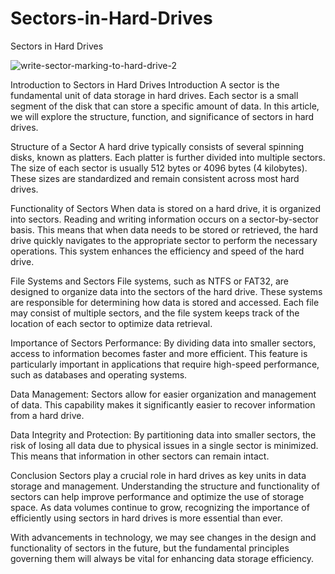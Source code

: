 # Sectors-in-Hard-Drives
Sectors in Hard Drives


![write-sector-marking-to-hard-drive-2](https://github.com/user-attachments/assets/b87be154-2375-4e11-9f96-15c6dc685a60)



Introduction to Sectors in Hard Drives
Introduction
A sector is the fundamental unit of data storage in hard drives. Each sector is a small segment of the disk that can store a specific amount of data. In this article, we will explore the structure, function, and significance of sectors in hard drives.

Structure of a Sector
A hard drive typically consists of several spinning disks, known as platters. Each platter is further divided into multiple sectors. The size of each sector is usually 512 bytes or 4096 bytes (4 kilobytes). These sizes are standardized and remain consistent across most hard drives.

Functionality of Sectors
When data is stored on a hard drive, it is organized into sectors. Reading and writing information occurs on a sector-by-sector basis. This means that when data needs to be stored or retrieved, the hard drive quickly navigates to the appropriate sector to perform the necessary operations. This system enhances the efficiency and speed of the hard drive.

File Systems and Sectors
File systems, such as NTFS or FAT32, are designed to organize data into the sectors of the hard drive. These systems are responsible for determining how data is stored and accessed. Each file may consist of multiple sectors, and the file system keeps track of the location of each sector to optimize data retrieval.

Importance of Sectors
Performance: By dividing data into smaller sectors, access to information becomes faster and more efficient. This feature is particularly important in applications that require high-speed performance, such as databases and operating systems.

Data Management: Sectors allow for easier organization and management of data. This capability makes it significantly easier to recover information from a hard drive.

Data Integrity and Protection: By partitioning data into smaller sectors, the risk of losing all data due to physical issues in a single sector is minimized. This means that information in other sectors can remain intact.

Conclusion
Sectors play a crucial role in hard drives as key units in data storage and management. Understanding the structure and functionality of sectors can help improve performance and optimize the use of storage space. As data volumes continue to grow, recognizing the importance of efficiently using sectors in hard drives is more essential than ever.

With advancements in technology, we may see changes in the design and functionality of sectors in the future, but the fundamental principles governing them will always be vital for enhancing data storage efficiency.
